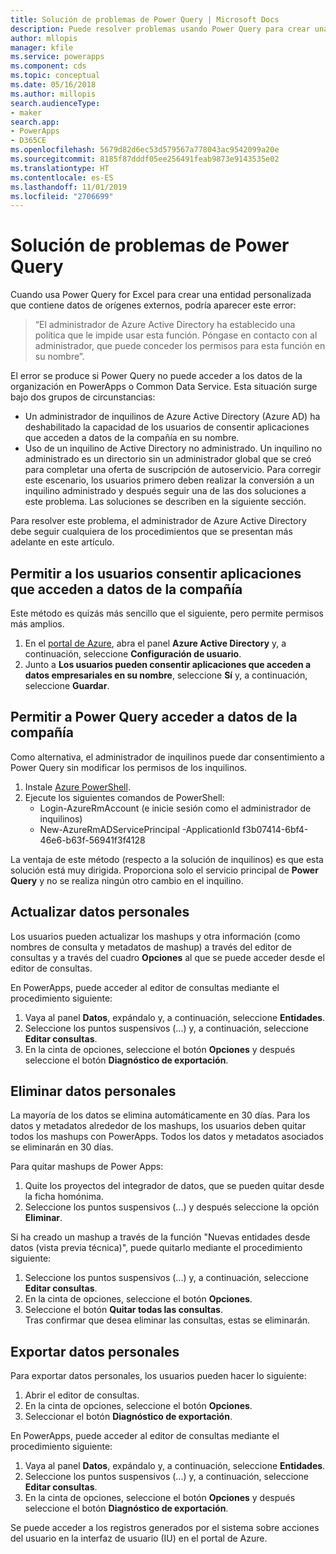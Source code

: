 ```yaml
---
title: Solución de problemas de Power Query | Microsoft Docs
description: Puede resolver problemas usando Power Query para crear una entidad personalizada en Common Data Service.
author: mllopis
manager: kfile
ms.service: powerapps
ms.component: cds
ms.topic: conceptual
ms.date: 05/16/2018
ms.author: millopis
search.audienceType:
- maker
search.app:
- PowerApps
- D365CE
ms.openlocfilehash: 5679d82d6ec53d579567a778043ac9542099a20e
ms.sourcegitcommit: 8185f87dddf05ee256491feab9873e9143535e02
ms.translationtype: HT
ms.contentlocale: es-ES
ms.lasthandoff: 11/01/2019
ms.locfileid: "2706699"
---
```

# <a name="troubleshoot-power-query"></a>Solución de problemas de Power Query
Cuando usa Power Query for Excel para crear una entidad personalizada que contiene datos de orígenes externos, podría aparecer este error:

>“El administrador de Azure Active Directory ha establecido una política que le impide usar esta función. Póngase en contacto con al administrador, que puede conceder los permisos para esta función en su nombre”.

El error se produce si Power Query no puede acceder a los datos de la organización en PowerApps o Common Data Service. Esta situación surge bajo dos grupos de circunstancias:

* Un administrador de inquilinos de Azure Active Directory (Azure AD) ha deshabilitado la capacidad de los usuarios de consentir aplicaciones que acceden a datos de la compañía en su nombre.
* Uso de un inquilino de Active Directory no administrado. Un inquilino no administrado es un directorio sin un administrador global que se creó para completar una oferta de suscripción de autoservicio. Para corregir este escenario, los usuarios primero deben realizar la conversión a un inquilino administrado y después seguir una de las dos soluciones a este problema. Las soluciones se describen en la siguiente sección.

Para resolver este problema, el administrador de Azure Active Directory debe seguir cualquiera de los procedimientos que se presentan más adelante en este artículo.

## <a name="allow-users-to-consent-to-apps-that-access-company-data"></a>Permitir a los usuarios consentir aplicaciones que acceden a datos de la compañía
Este método es quizás más sencillo que el siguiente, pero permite permisos más amplios.

1. En el [portal de Azure](https://portal.azure.com), abra el panel **Azure Active Directory** y, a continuación, seleccione **Configuración de usuario**.
2. Junto a **Los usuarios pueden consentir aplicaciones que acceden a datos empresariales en su nombre**, seleccione **Sí** y, a continuación, seleccione **Guardar**.

## <a name="allow-power-query-to-access-company-data"></a>Permitir a Power Query acceder a datos de la compañía
Como alternativa, el administrador de inquilinos puede dar consentimiento a Power Query sin modificar los permisos de los inquilinos.

1. Instale [Azure PowerShell](https://docs.microsoft.com/powershell/azure/install-azurerm-ps).
2. Ejecute los siguientes comandos de PowerShell:
   * Login-AzureRmAccount (e inicie sesión como el administrador de inquilinos)
   * New-AzureRmADServicePrincipal -ApplicationId f3b07414-6bf4-46e6-b63f-56941f3f4128

La ventaja de este método (respecto a la solución de inquilinos) es que esta solución está muy dirigida. Proporciona solo el servicio principal de **Power Query** y no se realiza ningún otro cambio en el inquilino.

## <a name="update-personal-data"></a>Actualizar datos personales

Los usuarios pueden actualizar los mashups y otra información (como nombres de consulta y metadatos de mashup) a través del editor de consultas y a través del cuadro **Opciones** al que se puede acceder desde el editor de consultas.

En PowerApps, puede acceder al editor de consultas mediante el procedimiento siguiente:
1. Vaya al panel **Datos**, expándalo y, a continuación, seleccione **Entidades**. 
2. Seleccione los puntos suspensivos (...) y, a continuación, seleccione **Editar consultas**.
3. En la cinta de opciones, seleccione el botón **Opciones** y después seleccione el botón **Diagnóstico de exportación**.


## <a name="delete-personal-data"></a>Eliminar datos personales

La mayoría de los datos se elimina automáticamente en 30 días. Para los datos y metadatos alrededor de los mashups, los usuarios deben quitar todos los mashups con PowerApps. Todos los datos y metadatos asociados se eliminarán en 30 días.

Para quitar mashups de Power Apps:
1. Quite los proyectos del integrador de datos, que se pueden quitar desde la ficha homónima.
2. Seleccione los puntos suspensivos (...) y después seleccione la opción **Eliminar**.

Si ha creado un mashup a través de la función "Nuevas entidades desde datos (vista previa técnica)", puede quitarlo mediante el procedimiento siguiente:
1. Seleccione los puntos suspensivos (...) y, a continuación, seleccione **Editar consultas**.
2. En la cinta de opciones, seleccione el botón **Opciones**.
3. Seleccione el botón **Quitar todas las consultas**.  
    Tras confirmar que desea eliminar las consultas, estas se eliminarán.

## <a name="export-personal-data"></a>Exportar datos personales

Para exportar datos personales, los usuarios pueden hacer lo siguiente:
1. Abrir el editor de consultas.
2. En la cinta de opciones, seleccione el botón **Opciones**.
3. Seleccionar el botón **Diagnóstico de exportación**.

En PowerApps, puede acceder al editor de consultas mediante el procedimiento siguiente:
1. Vaya al panel **Datos**, expándalo y, a continuación, seleccione **Entidades**.
2. Seleccione los puntos suspensivos (...) y, a continuación, seleccione **Editar consultas**. 
3. En la cinta de opciones, seleccione el botón **Opciones** y después seleccione el botón **Diagnóstico de exportación**.

Se puede acceder a los registros generados por el sistema sobre acciones del usuario en la interfaz de usuario (IU) en el portal de Azure.



